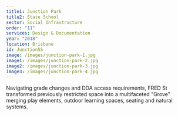 ```yaml
---
title1: Junction Park
title2: State School
sector: Social Infrastructure
order: "11"
services: Design & Documentation
year: "2018"
location: Brisbane
id: JunctionSS
image: /images/junction-park-1.jpg
image1: /images/junction-park-2.jpg
image2: /images/junction-park-3.jpg
image3: /images/junction-park-4.jpg
---
```

Navigating grade changes and DDA access requirements, FRED St transformed previously restricted space into a multifaceted "Grove" merging play elements, outdoor learning spaces, seating and natural systems.